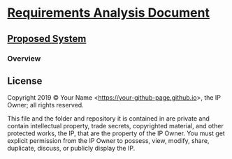 # [Requirements Analysis Document](../readme.md)

## [Proposed System](./readme.md)

### Overview

## License

Copyright 2019 © Your Name <<https://your-github-page.github.io>>, the IP Owner; all rights reserved.

This file and the folder and repository it is contained in are private and contain intellectual property, trade secrets, copyrighted material, and other protected works, the IP, that are the property of the IP Owner. You must get explicit permission from the IP Owner to possess, view, modify, share, duplicate, discuss, or publicly display the IP.

